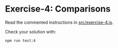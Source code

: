 # Exercise-4: Comparisons

Read the commented instructions in [src/exercise-4.js](/src/exercise-4.js).

Check your solution with:
```sh
npm run test:4
```
